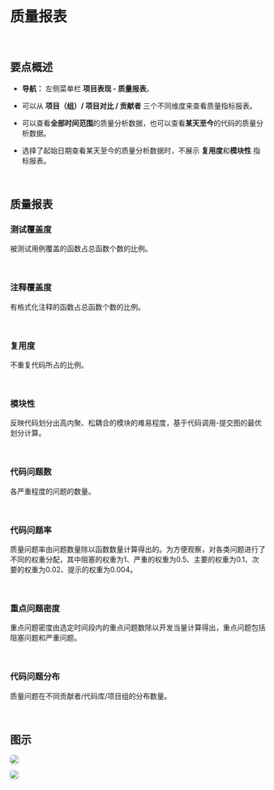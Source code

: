 # 质量报表

<br>

## 要点概述
- **导航：** 左侧菜单栏 **项目表现 - 质量报表**。

- 可以从 **项目（组）/ 项目对比 / 贡献者** 三个不同维度来查看质量指标报表。

- 可以查看**全部时间范围**的质量分析数据，也可以查看**某天至今**的代码的质量分析数据。

- 选择了起始日期查看某天至今的质量分析数据时，不展示 **复用度**和**模块性** 指标报表。

<br>

## 质量报表
### 测试覆盖度
被测试用例覆盖的函数占总函数个数的比例。

<br>

### 注释覆盖度
有格式化注释的函数占总函数个数的比例。

<br>

### 复用度
不重复代码所占的比例。

<br>

### 模块性
反映代码划分出高内聚、松耦合的模块的难易程度，基于代码调用-提交图的最优划分计算。

<br>

### 代码问题数
各严重程度的问题的数量。

<br>

### 代码问题率
质量问题率由问题数量除以函数数量计算得出的。为方便观察，对各类问题进行了不同的权重分配，其中阻塞的权重为1、严重的权重为0.5、主要的权重为0.1、次要的权重为0.02、提示的权重为0.004。

<br>

### 重点问题密度
重点问题密度由选定时间段内的重点问题数除以开发当量计算得出，重点问题包括阻塞问题和严重问题。

<br>

### 代码问题分布
质量问题在不同贡献者/代码库/项目组的分布数量。

<br>

## 图示
<img style="border-radius: 0.3125em;
    box-shadow: 0 2px 4px 0 rgba(34,36,38,.12),0 2px 10px 0 rgba(34,36,38,.08);" src="https://release-note.oss-cn-hongkong.aliyuncs.com/img/QA1.png" />  
    
<img style="border-radius: 0.3125em;
    box-shadow: 0 2px 4px 0 rgba(34,36,38,.12),0 2px 10px 0 rgba(34,36,38,.08);" src="https://release-note.oss-cn-hongkong.aliyuncs.com/img/QA2.png" />  
<br>  